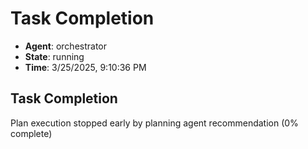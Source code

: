 # Task Completion

- **Agent**: orchestrator
- **State**: running
- **Time**: 3/25/2025, 9:10:36 PM

## Task Completion

Plan execution stopped early by planning agent recommendation (0% complete)

